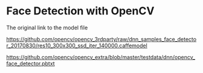 # Face Detection with OpenCV

The original link to the model file

https://github.com/opencv/opencv_3rdparty/raw/dnn_samples_face_detector_20170830/res10_300x300_ssd_iter_140000.caffemodel

https://github.com/opencv/opencv_extra/blob/master/testdata/dnn/opencv_face_detector.pbtxt
